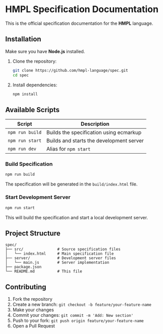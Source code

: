 # HMPL Specification Documentation

This is the official specification documentation for the **HMPL** language.

## Installation

Make sure you have **Node.js** installed.

1. Clone the repository:
   ```bash
   git clone https://github.com/hmpl-language/spec.git
   cd spec
   ```

2. Install dependencies:
   ```bash
   npm install
   ```

## Available Scripts

| Script          | Description                                    |
|----------------|------------------------------------------------|
| `npm run build` | Builds the specification using ecmarkup        |
| `npm run start` | Builds and starts the development server       |
| `npm run dev`   | Alias for `npm start`                          |

### Build Specification

```bash
npm run build
```

The specification will be generated in the `build/index.html` file.

### Start Development Server

```bash
npm run start
```

This will build the specification and start a local development server.

## Project Structure

```
spec/
├── src/               # Source specification files
│   └── index.html     # Main specification file
├── server/            # Development server files
│   └── main.js        # Server implementation
├── package.json
└── README.md          # This file
```

## Contributing

1. Fork the repository
2. Create a new branch: `git checkout -b feature/your-feature-name`
3. Make your changes
4. Commit your changes: `git commit -m 'Add: New section'`
5. Push to your fork: `git push origin feature/your-feature-name`
6. Open a Pull Request 